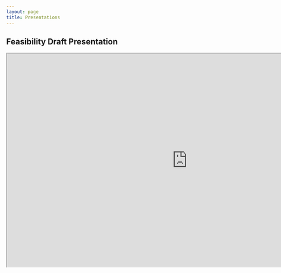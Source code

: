 ```yaml
---
layout: page
title: Presentations
---
```


## Feasibility Draft Presentation

<iframe src="https://docs.google.com/presentation/d/1BmO0iu5L7p1UXrzCHyQddvEzBTz09p5gBOFI5MHoiBg/edit?usp=sharing" width="960" height="569" allowfullscreen></iframe>
